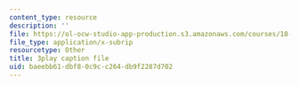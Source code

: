 ```yaml
---
content_type: resource
description: ''
file: https://ol-ocw-studio-app-production.s3.amazonaws.com/courses/18-03sc-differential-equations-fall-2011/baeebb61dbf80c9cc264db9f2287d702_76WdBlGpxVw.srt
file_type: application/x-subrip
resourcetype: Other
title: 3play caption file
uid: baeebb61-dbf8-0c9c-c264-db9f2287d702
---
```

